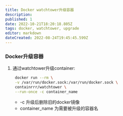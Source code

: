 ```yaml
---
title: Docker watchtower升级容器
description: 
published: 1
date: 2022-10-21T18:20:18.805Z
tags: docker, watchtower, upgrade
editor: markdown
dateCreated: 2022-08-24T19:45:45.599Z
---
```


### Docker升级容器

1. 通过watchtower升级container:

   ```bash
    docker run --rm \
    -v /var/run/docker.sock:/var/run/docker.sock \
    containrrr/watchtower \
    --run-once -c container_name
   ```
   * -c 升级后删除旧的docker镜像
   * container_name 为需要被升级的容器名
